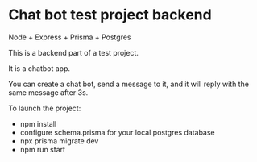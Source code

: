 # Chat bot test project backend

Node + Express + Prisma + Postgres

This is a backend part of a test project.

It is a chatbot app.

You can create a chat bot, send a message to it, and it will reply with the same message after 3s.

To launch the project:
+ npm install
+ configure schema.prisma for your local postgres database
+ npx prisma migrate dev
+ npm run start